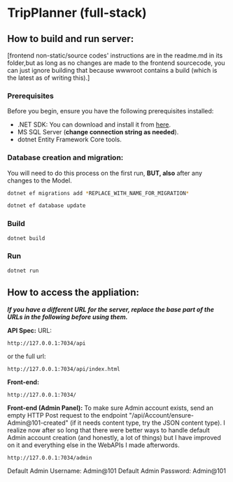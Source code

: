 # TripPlanner (full-stack)

## How to build and run server:
\[frontend non-static/source codes' instructions are in the readme.md in its folder,but as long as no changes are made to the frontend sourcecode, you can just ignore building that because wwwroot contains a build (which is the latest as of writing this).\]

### Prerequisites
Before you begin, ensure you have the following prerequisites installed:
- .NET SDK: You can download and install it from [here](https://dotnet.microsoft.com/download).
- MS SQL Server (**change connection string as needed**).
- dotnet Entity Framework Core tools.


### Database creation and migration:
You will need to do this process on the first run, **BUT, also** after any changes to the Model.
```bash
dotnet ef migrations add *REPLACE_WITH_NAME_FOR_MIGRATION*
```
```bash
dotnet ef database update
```
### Build
```bash
dotnet build
```
### Run
```bash
dotnet run
```

## How to access the appliation:

***If you have a different URL for the server, replace the base part of the URLs in the following before using them.***

**API Spec:** 
URL:
```
http://127.0.0.1:7034/api
```
or the full url:
```
http://127.0.0.1:7034/api/index.html
```

**Front-end:**
```
http://127.0.0.1:7034/
```

**Front-end (Admin Panel):**
To make sure Admin account exists, send an empty HTTP Post request to the endpoint "​/api​/Account​/ensure-Admin@101-created" (if it needs content type, try the JSON content type).
I realize now after so long that there were better ways to handle default Admin account creation (and honestly, a lot of things) but I have improved on it and everything else in the WebAPIs I made afterwords.

```
http://127.0.0.1:7034/admin
```

Default Admin Username: Admin@101
Default Admin Password: Admin@101
